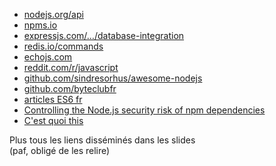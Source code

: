 * [nodejs.org/api](http://nodejs.org/api)
* [npms.io](https://www.npms.io)
* [expressjs.com/…/database-integration](http://expressjs.com/en/guide/database-integration.html)
* [redis.io/commands](http://redis.io/commands)
* [echojs.com](http://www.echojs.com)
* [reddit.com/r/javascript](https://www.reddit.com/r/javascript)
* [github.com/sindresorhus/awesome-nodejs](https://github.com/sindresorhus/awesome-nodejs)
* [github.com/byteclubfr](https://github.com/byteclubfr)
* [articles ES6 fr](http://putaindecode.io/fr/evenements/2015/calendrier-avent/)
* [Controlling the Node.js security risk of npm dependencies](https://blog.risingstack.com/controlling-node-js-security-risk-npm-dependencies/)
* [C'est quoi this](http://byteclub.fr/blog/this.html)

<span class="fragment">Plus tous les liens disséminés dans les slides
<br>(paf, obligé de les relire)</span>

